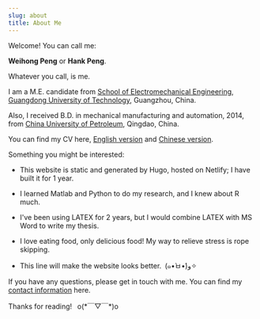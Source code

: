 ```yaml
---
slug: about
title: About Me
---
```

<!---
  <div style=float:right> <img
  src="https://raw.githubusercontent.com/HankPPeng/HankPeng.com/master/images/my_photo.jpg"
  height=324px width=240px > </div>
-->

Welcome! You can call me:

**Weihong Peng** or **Hank Peng**.

Whatever you call, is me.

I am a M.E. candidate from [School of Electromechanical Engineering](http://jdgcxy.gdut.edu.cn/), 
[Guangdong University of Technology](http://www.gdut.edu.cn/), Guangzhou, China.

Also, I received B.D. in mechanical manufacturing and automation, 2014, from [China University of Petroleum](http://www.upc.edu.cn/), Qingdao, China.

You can find my CV here, [English version]() and [Chinese version](https://hankpeng.netlify.com/resources/resume_zh.pdf).

Something you might be interested:

* This website is static and generated by Hugo, hosted on Netlify; I have built it for 1 year.

* I learned Matlab and Python to do my research, and I knew about R much.

* I've been using LATEX for 2 years, but I would combine LATEX with MS Word to write my thesis.

* I love eating food, only delicious food! My way to relieve stress is rope skipping.

* This line will make the website looks better.&ensp;(๑•̀ㅂ•́)و✧

If you have any questions, please get in touch with me. You can find my [contact information](https://hankpeng.netlify.com/contact/) here.

Thanks for reading!&ensp; o(\*￣▽￣*)o
